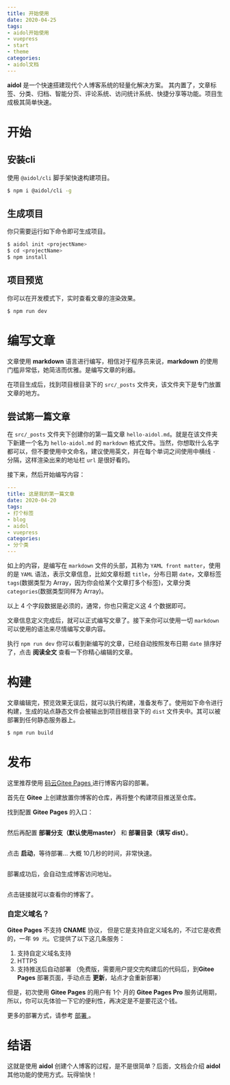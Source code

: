 ```yaml
---
title: 开始使用
date: 2020-04-25
tags:
- aidol开始使用
- vuepress
- start
- theme
categories:
- aidol文档
---
```


**aidol** 是一个快速搭建现代个人博客系统的轻量化解决方案。
其内置了，文章标签、分类、归档、智能分页、评论系统、访问统计系统、快捷分享等功能。项目生成极其简单快速。

<!-- more -->

# 开始

## 安装cli

使用 `@aidol/cli` 脚手架快速构建项目。

``` bash
$ npm i @aidol/cli -g
```

## 生成项目

你只需要运行如下命令即可生成项目。

``` bash
$ aidol init <projectName>
$ cd <projectName>
$ npm install
```

## 项目预览

你可以在开发模式下，实时查看文章的渲染效果。

``` bash
$ npm run dev
```

# 编写文章

文章使用 **markdown** 语言进行编写，相信对于程序员来说，**markdown** 的使用门槛非常低，她简洁而优雅。是编写文章的利器。

在项目生成后，找到项目根目录下的 `src/_posts` 文件夹，该文件夹下是专门放置文章的地方。

## 尝试第一篇文章

在 `src/_posts` 文件夹下创建你的第一篇文章 `hello-aidol.md`。就是在该文件夹下新建一个名为 `hello-aidol.md` 的 `markdown` 格式文件。当然，你想取什么名字都可以，但不要使用中文命名，建议使用英文，并在每个单词之间使用中横线 `-` 分隔，这样渲染出来的地址栏 `url` 是很好看的。

接下来，然后开始编写内容：

``` YAML    
---
title: 这是我的第一篇文章
date: 2020-04-20
tags:
- 打个标签
- blog
- aidol
- vuepress
categories:
- 分个类
---
```

如上的内容，是编写在 `markdown` 文件的头部，其称为 `YAML front matter`，使用的是 `YAML` 语法，表示文章信息，比如文章标题 `title`，分布日期 `date`，文章标签 `tags`(数据类型为 Array，因为你会给某个文章打多个标签)，文章分类 `categories`(数据类型同样为 Array)。

以上 4 个字段数据是必须的，通常，你也只需定义这 4 个数据即可。


文章信息定义完成后，就可以正式编写文章了。接下来你可以使用一切 `markdown` 可以使用的语法来尽情编写文章内容。

执行 `npm run dev` 你可以看到新编写的文章，已经自动按照发布日期 `date` 排序好了，点击 **阅读全文** 查看一下你精心编辑的文章。


# 构建

文章编辑完，预览效果无误后，就可以执行构建，准备发布了。使用如下命令进行构建，生成的站点静态文件会被输出到项目根目录下的 `dist` 文件夹中。其可以被部署到任何静态服务器上。

``` bash
$ npm run build
```

# 发布

这里推荐使用 <a target="_blank" href="https://www.gitee.com"> 码云Gitee Pages </a> 进行博客内容的部署。

首先在 **Gitee** 上创建放置你博客的仓库，再将整个构建项目推送至仓库。

找到配置 **Gitee Pages** 的入口：

<img :src="$withBase('/post_imgs/start-use/gitee-pages-enter.png')" />

然后再配置 **部署分支（默认使用master）** 和 **部署目录（填写 dist）**。

<img :src="$withBase('/post_imgs/start-use/gitee-pages-start.png')" />

点击 **启动**，等待部署... 大概 10几秒的时间，非常快速。

<img :src="$withBase('/post_imgs/start-use/gitee-pages-deploy.png')" />

部署成功后，会自动生成博客访问地址。

<img :src="$withBase('/post_imgs/start-use/gitee-pages-visit.png')" />

点击链接就可以查看你的博客了。

### 自定义域名？

**Gitee Pages** 不支持 **CNAME** 协议， 但是它是支持自定义域名的，不过它是收费的，一年 `99 元`。它提供了以下这几条服务：

1. 支持自定义域名支持 
2. HTTPS
3. 支持推送后自动部署 （免费版，需要用户提交完构建后的代码后，到**Gitee Pages** 部署页面，手动点击 **更新**，站点才会重新部署）

但是，初次使用 **Gitee Pages** 的用户有 1个 月的 **Gitee Pages Pro** 服务试用期，所以，你可以先体验一下它的便利性，再决定是不是要花这个钱。

更多的部署方式，请参考 <a href="https://vuepress.vuejs.org/zh/guide/deploy.html#github-pages" target="_blank"> 部署 </a>。

# 结语

这就是使用 **aidol** 创建个人博客的过程，是不是很简单？后面，文档会介绍 **aidol** 其他功能的使用方式。玩得愉快！